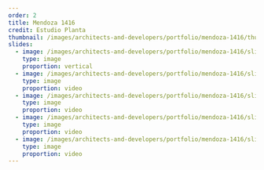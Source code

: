 ```yaml
---
order: 2
title: Mendoza 1416
credit: Estudio Planta
thumbnail: /images/architects-and-developers/portfolio/mendoza-1416/thumbnail.jpg
slides:
  - image: /images/architects-and-developers/portfolio/mendoza-1416/slide-1.jpg
    type: image
    proportion: vertical
  - image: /images/architects-and-developers/portfolio/mendoza-1416/slide-2.jpg
    type: image
    proportion: video
  - image: /images/architects-and-developers/portfolio/mendoza-1416/slide-3.jpg
    type: image
    proportion: video
  - image: /images/architects-and-developers/portfolio/mendoza-1416/slide-4.jpg
    type: image
    proportion: video
  - image: /images/architects-and-developers/portfolio/mendoza-1416/slide-7.jpg
    type: image
    proportion: video
---
```

